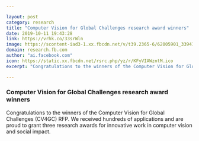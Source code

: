 ```yaml
---

layout: post
category: research
title: "Computer Vision for Global Challenges research award winners"
date: 2019-10-11 19:43:28
link: https://vrhk.co/33srWln
image: https://scontent-iad3-1.xx.fbcdn.net/v/t39.2365-6/62005901_339410453415244_6913470558424268800_n.jpg?_nc_cat=106&_nc_oc=AQkzKsxNd_LzFOiGPrgblHWPwm8wnKJHKIo9B7ea_gwOCZzAJMYhjAcf4J-BmKjxCCQ&_nc_ht=scontent-iad3-1.xx&oh=4769e6e3912cbe8289cef915c8e36ad3&oe=5E2829FF
domain: research.fb.com
author: "ai.facebook.com"
icon: https://static.xx.fbcdn.net/rsrc.php/yz/r/KFyVIAWzntM.ico
excerpt: "Congratulations to the winners of the Computer Vision for Global Challenges (CV4GC) RFP. We received hundreds of applications and are proud to grant three research awards for innovative work in computer vision and social impact."

---
```


### Computer Vision for Global Challenges research award winners

Congratulations to the winners of the Computer Vision for Global Challenges (CV4GC) RFP. We received hundreds of applications and are proud to grant three research awards for innovative work in computer vision and social impact.